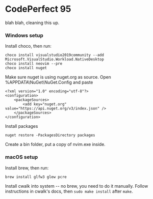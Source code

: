 # CodePerfect 95

blah blah, cleaning this up.

### Windows setup

Install choco, then run:

    choco install visualstudio2019community --add Microsoft.VisualStudio.Workload.NativeDesktop
    choco install neovim --pre
    choco install nuget

Make sure nuget is using nuget.org as source. Open %APPDATA\NuGet\NuGet.Config
and paste

    <?xml version="1.0" encoding="utf-8"?>
    <configuration>
        <packageSources>
            <add key="nuget.org" value="https://api.nuget.org/v3/index.json" />
        </packageSources>
    </configuration>

Install packages

    nuget restore -PackagesDirectory packages

Create a bin folder, put a copy of nvim.exe inside.

### macOS setup

Install brew, then run:

    brew install glfw3 glew pcre

Install cwalk into system -- no brew, you need to do it manually. Follow
instructions in cwalk's docs, then `sudo make install` after `make`.
